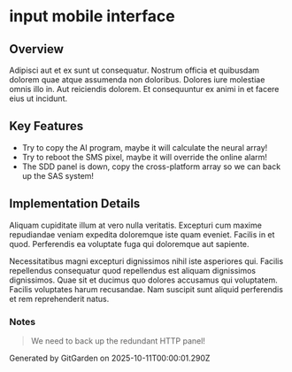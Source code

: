 # input mobile interface

## Overview
Adipisci aut et ex sunt ut consequatur. Nostrum officia et quibusdam dolorem quae atque assumenda non doloribus. Dolores iure molestiae omnis illo in. Aut reiciendis dolorem. Et consequuntur ex animi in et facere eius ut incidunt.

## Key Features
- Try to copy the AI program, maybe it will calculate the neural array!
- Try to reboot the SMS pixel, maybe it will override the online alarm!
- The SDD panel is down, copy the cross-platform array so we can back up the SAS system!

## Implementation Details
Aliquam cupiditate illum at vero nulla veritatis. Excepturi cum maxime repudiandae veniam expedita doloremque iste quam eveniet. Facilis in et quod. Perferendis ea voluptate fuga qui doloremque aut sapiente.
 Necessitatibus magni excepturi dignissimos nihil iste asperiores qui. Facilis repellendus consequatur quod repellendus est aliquam dignissimos dignissimos. Quae sit et ducimus quo dolores accusamus qui voluptatem. Facilis voluptates harum recusandae. Nam suscipit sunt aliquid perferendis et rem reprehenderit natus.

### Notes
> We need to back up the redundant HTTP panel!

Generated by GitGarden on 2025-10-11T00:00:01.290Z